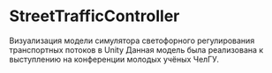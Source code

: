# StreetTrafficController
Визуализация модели симулятора светофорного регулирования транспортных потоков в Unity 
Данная модель была реализована к выступлению на конференции молодых учёных ЧелГУ.
